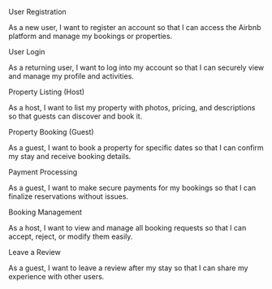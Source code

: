 User Registration

As a new user, I want to register an account so that I can access the Airbnb platform and manage my bookings or properties.

User Login

As a returning user, I want to log into my account so that I can securely view and manage my profile and activities.

Property Listing (Host)

As a host, I want to list my property with photos, pricing, and descriptions so that guests can discover and book it.

Property Booking (Guest)

As a guest, I want to book a property for specific dates so that I can confirm my stay and receive booking details.

Payment Processing

As a guest, I want to make secure payments for my bookings so that I can finalize reservations without issues.

Booking Management

As a host, I want to view and manage all booking requests so that I can accept, reject, or modify them easily.

Leave a Review

As a guest, I want to leave a review after my stay so that I can share my experience with other users.